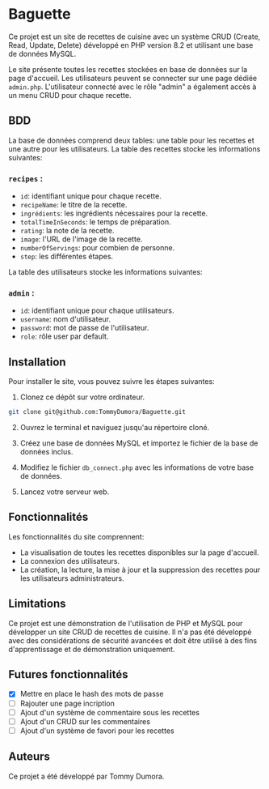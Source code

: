 # Baguette

Ce projet est un site de recettes de cuisine avec un système CRUD (Create, Read, Update, Delete) développé en PHP version 8.2 et utilisant une base de données MySQL.

Le site présente toutes les recettes stockées en base de données sur la page d'accueil. Les utilisateurs peuvent se connecter sur une page dédiée `admin.php`. L'utilisateur connecté avec le rôle "admin" a également accès à un menu CRUD pour chaque recette.

## BDD

La base de données comprend deux tables: une table pour les recettes et une autre pour les utilisateurs. La table des recettes stocke les informations suivantes:

### `recipes` :

- `id`: identifiant unique pour chaque recette.
- `recipeName`: le titre de la recette.
- `ingrédients`: les ingrédients nécessaires pour la recette.
- `totalTimeInSeconds`: le temps de préparation.
- `rating`: la note de la recette.
- `image`: l'URL de l'image de la recette.
- `numberOfServings`: pour combien de personne.
- `step`: les différentes étapes.

La table des utilisateurs stocke les informations suivantes:

### `admin` :

- `id`: identifiant unique pour chaque utilisateurs.
- `username`: nom d'utilisateur.
- `password`: mot de passe de l'utilisateur.
- `role`: rôle user par default.

## Installation

Pour installer le site, vous pouvez suivre les étapes suivantes:

1. Clonez ce dépôt sur votre ordinateur.

```bash
git clone git@github.com:TommyDumora/Baguette.git
```

2. Ouvrez le terminal et naviguez jusqu'au répertoire cloné.

3. Créez une base de données MySQL et importez le fichier de la base de données inclus.

4. Modifiez le fichier `db_connect.php` avec les informations de votre base de données.

5. Lancez votre serveur web.

## Fonctionnalités

Les fonctionnalités du site comprennent:

- La visualisation de toutes les recettes disponibles sur la page d'accueil.
- La connexion des utilisateurs.
- La création, la lecture, la mise à jour et la suppression des recettes pour les utilisateurs administrateurs.

## Limitations

Ce projet est une démonstration de l'utilisation de PHP et MySQL pour développer un site CRUD de recettes de cuisine. Il n'a pas été développé avec des considérations de sécurité avancées et doit être utilisé à des fins d'apprentissage et de démonstration uniquement.

## Futures fonctionnalités

- [x] Mettre en place le hash des mots de passe
- [ ] Rajouter une page incription
- [ ] Ajout d'un système de commentaire sous les recettes
- [ ] Ajout d'un CRUD sur les commentaires
- [ ] Ajout d'un système de favori pour les recettes

## Auteurs

Ce projet a été développé par Tommy Dumora.
